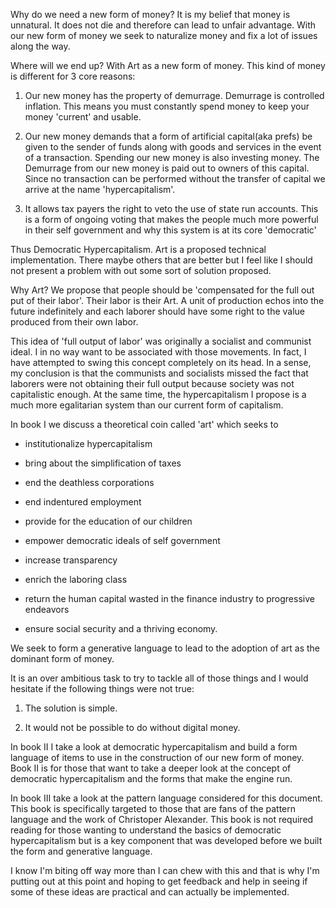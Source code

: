 Why do we need a new form of money? It is my belief that money is unnatural. It does not die and therefore can lead to unfair advantage. With our new form of money we seek to naturalize money and fix a lot of issues along the way.

Where will we end up? With Art as a new form of money. This kind of money is different for 3 core reasons:

1. Our new money has the property of demurrage. Demurrage is controlled inflation. This means you must constantly spend money to keep your money 'current' and usable.

2. Our new money demands that a form of artificial capital\(aka prefs\) be given to the sender of funds along with goods and services in the event of a transaction. Spending our new money is also investing money. The Demurrage from our new money is paid out to owners of this capital. Since no transaction can be performed without the transfer of capital we arrive at the name 'hypercapitalism'. 

3. It allows tax payers the right to veto the use of state run accounts. This is a form of ongoing voting that makes the people much more powerful in their self government and why this system is at its core 'democratic'


Thus Democratic Hypercapitalism. Art is a proposed technical implementation. There maybe others that are better but I feel like I should not present a problem with out some sort of solution proposed.

Why Art? We propose that people should be 'compensated for the full out put of their labor'. Their labor is their Art. A unit of production echos into the future indefinitely and each laborer should have some right to the value produced from their own labor.

This idea of 'full output of labor' was originally a socialist and communist ideal. I in no way want to be associated with those movements. In fact, I have attempted to swing this concept completely on its head. In a sense, my conclusion is that the communists and socialists missed the fact that laborers were not obtaining their full output because society was not capitalistic enough. At the same time, the hypercapitalism I propose is a much more egalitarian system than our current form of capitalism.

In book I we discuss a theoretical coin called 'art' which seeks to

* institutionalize hypercapitalism

* bring about the simplification of taxes

* end the deathless corporations

* end indentured employment

* provide for the education of our children

* empower democratic ideals of self government

* increase transparency

* enrich the laboring class

* return the human capital wasted in the finance industry to progressive endeavors

* ensure social security and a thriving economy.


We seek to form a generative language to lead to the adoption of art as the dominant form of money.

It is an over ambitious task to try to tackle all of those things and I would hesitate if the following things were not true:

1. The solution is simple.

2. It would not be possible to do without digital money.


In book II I take a look at democratic hypercapitalism and build a form language of items to use in the construction of our new form of money. Book II is for those that want to take a deeper look at the concept of democratic hypercapitalism and the forms that make the engine run.

In book III take a look at the pattern language considered for this document. This book is specifically targeted to those that are fans of the pattern language and the work of Christoper Alexander. This book is not required reading for those wanting to understand the basics of democratic hypercapitalism but is a key component that was developed before we built the form and generative language.

I know I'm biting off way more than I can chew with this and that is why I'm putting out at this point and hoping to get feedback and help in seeing if some of these ideas are practical and can actually be implemented.

